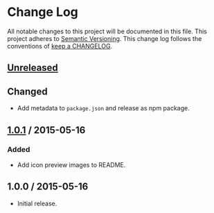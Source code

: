# Change Log

All notable changes to this project will be documented in this file.
This project adheres to [Semantic Versioning](http://semver.org/).
This change log follows the conventions of
[keep a CHANGELOG](http://keepachangelog.com/).

## [Unreleased][Unreleased]

## Changed

- Add metadata to `package.json` and release as npm package.

## [1.0.1] / 2015-05-16

### Added

- Add icon preview images to README.

## 1.0.0 / 2015-05-16

- Initial release.

[Unreleased]: https://github.com/rxrc/hexchat-material-design-icons/compare/v1.0.1...HEAD
[1.0.1]: https://github.com/rxrc/hexchat-material-design-icons/compare/v1.0.0...v1.0.1
